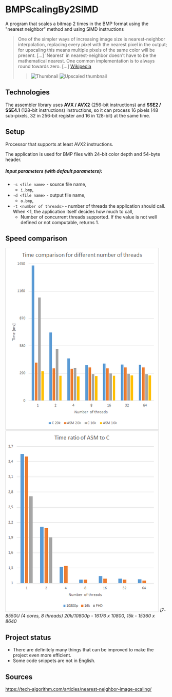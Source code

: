 # BMPScalingBy2SIMD
A program that scales a bitmap 2 times in the BMP format using the "nearest neighbor" method and using SIMD instructions

> One of the simpler ways of increasing image size is nearest-neighbor interpolation, replacing every pixel with the nearest pixel in the output; for upscaling this means multiple pixels of the same color will be present. [...] 'Nearest' in nearest-neighbor doesn't have to be the mathematical nearest. One common implementation is to always round towards zero. [...]
> [Wikipedia](https://en.wikipedia.org/wiki/Image_scalingn)
>> ![Thumbnail](https://upload.wikimedia.org/wikipedia/commons/0/09/40_by_40_thumbnail_of_%27Green_Sea_Shell%27.png)
>> ![Upscaled thumbnail](https://upload.wikimedia.org/wikipedia/commons/4/4e/40_by_40_thumbnail_of_%27Green_Sea_Shell%27_%28x4_Nearest_Neighbour%29.png)


## Technologies
The assembler library uses **AVX / AVX2** (256-bit instructions) and **SSE2 / SSE4.1** (128-bit instructions) instructions, so it can process 16 pixels (48 sub-pixels, 32 in 256-bit register and 16 in 128-bit) at the same time.

## Setup
Processor that supports at least AVX2 instructions.

The application is used for BMP files with 24-bit color depth and 54-byte header.

##### Input parameters (with default parameters):
- `-s <file name>` - source file name,
  - `i.bmp`,
- `-d <file name>` - output file name,
  - `o.bmp`,
- `-t <number of threads>` - number of threads the application should call. When <1, the application itself decides how much to call,
  - Number of concurrent threads supported. If the value is not well defined or not computable, returns 1.

## Speed comparison
![Time comparison for different number of threads](./images/Time-comparison-for-different-number-of-threads.png)
![Time ratio of ASM to C](./images/Time-ratio-of-ASM-to-C.png)
*i7-8550U (4 cores, 8 threads) 20k/10800p - 16176 x 10800, 15k - 15360 x 8640*

## Project status
- There are definitely many things that can be improved to make the project even more efficient.
- Some code snippets are not in English.

## Sources
https://tech-algorithm.com/articles/nearest-neighbor-image-scaling/